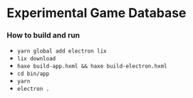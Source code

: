 # Experimental Game Database

### How to build and run

- `yarn global add electron lix`
- `lix download`
- `haxe build-app.hxml && haxe build-electron.hxml`
- `cd bin/app`
- `yarn`
- `electron .`